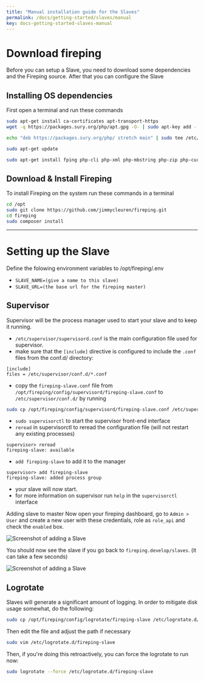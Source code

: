 ```yaml
---
title: "Manual installation guide for the Slaves"
permalink: /docs/getting-started/slaves/manual
key: docs-getting-started-slaves-manual
---
```


# Download fireping
Before you can setup a Slave, you need to download some dependencies and the Fireping source. After that you can configure the Slave

## Installing OS dependencies
First open a terminal and run these commands

```bash
sudo apt-get install ca-certificates apt-transport-https
wget -q https://packages.sury.org/php/apt.gpg -O- | sudo apt-key add -

echo "deb https://packages.sury.org/php/ stretch main" | sudo tee /etc/apt/sources.list.d/php.list

sudo apt-get update

sudo apt-get install fping php-cli php-xml php-mbstring php-zip php-curl php-rrd git supervisor composer
```

## Download & Install Fireping
To install Fireping on the system run these commands in a terminal

```bash
cd /opt
sudo git clone https://github.com/jimmycleuren/fireping.git
cd fireping
sudo composer install
```

---

# Setting up the Slave
Define the folowing environment variables to /opt/fireping/.env
* `SLAVE_NAME=(give a name to this slave)`
* `SLAVE_URL=(the base url for the fireping master)`

## Supervisor
Supervisor will be the process manager used to start your slave and to keep it running.

* `/etc/supervisor/supervisord.conf` is the main configuration file used for supervisor.
* make sure that the `[include]` directive is configured to include the `.conf` files from the conf.d/ directory:
```
[include]
files = /etc/supervisor/conf.d/*.conf
```

* copy the `fireping-slave.conf` file from `/opt/fireping/config/supervisord/fireping-slave.conf` to `/etc/supervisor/conf.d/` by running
```bash
sudo cp /opt/fireping/config/supervisord/fireping-slave.conf /etc/supervisor/conf.d/
```

* `sudo supervisorctl` to start the supervisor front-end interface
* `reread` in supervisorctl to reread the configuration file (will not restart any existing processes)
```
supervisor> reread
fireping-slave: available
```

* `add fireping-slave` to add it to the manager
```
supervisor> add fireping-slave
fireping-slave: added process group
```
* your slave will now start.
* for more information on supervisor run `help` in the `supervisorctl` interface

Adding slave to master
Now open your fireping dashboard, go to `Admin > User` and create a new user with these credentials, role as `role_api` and check the `enabled` box.

![Screenshot of adding a Slave](/fireping/assets/images/adding_slave_user.png)

You should now see the slave if you go back to `fireping.develop/slaves`. (it can take a few seconds)

![Screenshot of adding a Slave](/fireping/assets/images/slaves_added_list.png)

## Logrotate
Slaves will generate a significant amount of logging. In order to mitigate disk usage somewhat, do the following:

```bash
sudo cp /opt/fireping/config/logrotate/fireping-slave /etc/logrotate.d/
```
Then edit the file and adjust the path if necessary

```bash
sudo vim /etc/logrotate.d/fireping-slave
```
Then, if you're doing this retroactively, you can force the logrotate to run now:

```bash
sudo logrotate --force /etc/logrotate.d/fireping-slave
```